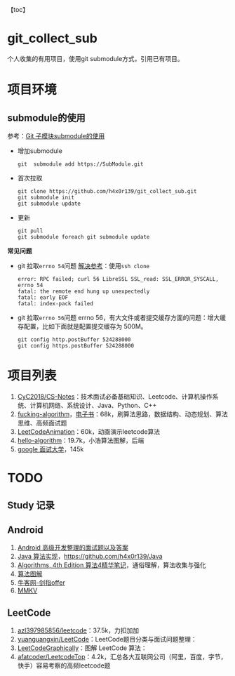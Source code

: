 【toc】
# git_collect_sub
个人收集的有用项目，使用git submodule方式，引用已有项目。

# 项目环境
## submodule的使用
参考：[Git 子模块submodule的使用](https://blog.csdn.net/h4x0r_007/article/details/108167592)
- 增加submodule
  ```shell
  git  submodule add https://SubModule.git
  ```
- 首次拉取
  ```
  git clone https://github.com/h4x0r139/git_collect_sub.git
  git submodule init
  git submodule update
  ```
- 更新
  ```
  git pull
  git submodule foreach git submodule update
  ```

**常见问题**

- git 拉取`errno 54`问题
  [解决参考](https://blog.csdn.net/qq_42347755/article/details/90347988)：使用`ssh clone`
  ```
  error: RPC failed; curl 56 LibreSSL SSL_read: SSL_ERROR_SYSCALL, errno 54
  fatal: the remote end hung up unexpectedly
  fatal: early EOF
  fatal: index-pack failed
  ```
- git 拉取`errno 56`问题
errno 56，有大文件或者提交缓存方面的问题：增大缓存配置，比如下面就是配置提交缓存为 500M。
  ```
  git config http.postBuffer 524288000
  git config https.postBuffer 524288000
  ```  

# 项目列表
1. [CyC2018/CS-Notes](https://github.com/CyC2018/CS-Notes)：技术面试必备基础知识、Leetcode、计算机操作系统、计算机网络、系统设计、Java、Python、C++
1. [fucking-algorithm](https://github.com/labuladong/fucking-algorithm)，[电子书](https://labuladong.gitbook.io/algo/)：68k，刷算法思路，数据结构、动态规划、算法思维、高频面试题
1. [LeetCodeAnimation](https://github.com/MisterBooo/LeetCodeAnimation)：60k，动画演示leetcode算法
1. [hello-algorithm](https://github.com/geekxh/hello-algorithm)：19.7k，小浩算法图解，后端
1. [google 面试大学](https://github.com/jwasham/coding-interview-university)，145k

# TODO


## Study 记录


## Android
1. [Android 高级开发整理的面试题以及答案](https://github.com/jinguangyue/Android-Advanced-Interview)
1. [Java 算法实现](https://github.com/TheAlgorithms/Java)，https://github.com/h4x0r139/Java
1. [Algorithms, 4th Edition 算法4精华笔记](https://github.com/MeandNi/Algorithms4-Common)，通俗理解，算法收集与强化
1. [算法图解](https://github.com/zhanwen/AlgorithmDiagram)
1. [牛客网-剑指offer](https://github.com/DmrfCoder/AlgorithmAndDataStructure)
1. [MMKV](https://github.com/Tencent/MMKV)

## LeetCode
1. [azl397985856/leetcode](https://github.com/azl397985856/leetcode)：37.5k，力扣加加
1. [yuanguangxin/LeetCode](https://github.com/yuanguangxin/LeetCode)：LeetCode题目分类与面试问题整理：
1. [LeetCodeGraphically](https://github.com/lefex/LeetCodeGraphically)：图解 LeetCode 算法：
1. [afatcoder/LeetcodeTop](https://github.com/afatcoder/LeetcodeTop)：4.2k，汇总各大互联网公司（阿里，百度，字节，快手）容易考察的高频leetcode题